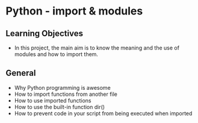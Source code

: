 # Python - import & modules

## Learning Objectives
- In this project, the main aim is to know the meaning and the use of modules and how to import them.

## General
- Why Python programming is awesome
- How to import functions from another file
- How to use imported functions
- How to use the built-in function dir()
- How to prevent code in your script from being executed when imported
